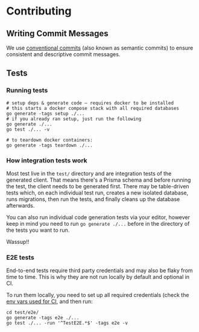 # Contributing

## Writing Commit Messages

We use [conventional commits](https://www.conventionalcommits.org) (also known as semantic commits) to ensure consistent and descriptive commit messages.

## Tests

### Running tests

```shell
# setup deps & generate code – requires docker to be installed
# this starts a docker compose stack with all required databases
go generate -tags setup ./...
# if you already ran setup, just run the following
go generate ./...
go test ./... -v

# to teardown docker containers:
go generate -tags teardown ./...
```

### How integration tests work

Most test live in the `test/` directory and are integration tests of the generated client. That means there's a Prisma schema and before running the test, the client needs to be generated first. There may be table-driven tests which, on each individual test run, creates a new isolated database, runs migrations, then run the tests, and finally cleans up the database afterwards.

You can also run individual code generation tests via your editor, however keep in mind you need to run `go generate ./...` before in the directory of the tests you want to run.

Wassup!!

### E2E tests

End-to-end tests require third party credentials and may also be flaky from time to time. This is why they are not run locally by default and optional in CI.

To run them locally, you need to set up all required credentials (check the [env vars used for CI](https://github.com/prisma/prisma-client-go/blob/a8a05c34aadd035303ea4651fcf6187cc4d039a0/.github/workflows/e2e-test.yml#L43), and then run:

```
cd test/e2e/
go generate -tags e2e ./...
go test ./... -run '^TestE2E.*$' -tags e2e -v
```
